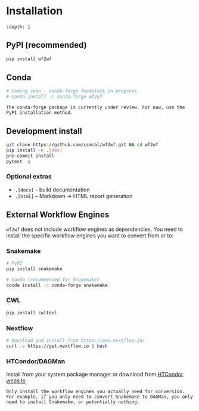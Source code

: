 # Installation

```{contents} Table of Contents
:depth: 1
```

## PyPI (recommended)
```bash
pip install wf2wf
```

## Conda
```bash
# Coming soon - conda-forge feedstock in progress
# conda install -c conda-forge wf2wf
```

```{note}
The conda-forge package is currently under review. For now, use the PyPI installation method.
```

## Development install
```bash
git clone https://github.com/csmcal/wf2wf.git && cd wf2wf
pip install -e .[dev]
pre-commit install
pytest -q
```

### Optional extras
* `.[docs]` – build documentation
* `.[html]` – Markdown → HTML report generation

## External Workflow Engines

`wf2wf` does not include workflow engines as dependencies. You need to install the specific workflow engines you want to convert from or to:

### Snakemake
```bash
# PyPI
pip install snakemake

# Conda (recommended for Snakemake)
conda install -c conda-forge snakemake
```

### CWL
```bash
pip install cwltool
```

### Nextflow
```bash
# Download and install from https://www.nextflow.io/
curl -s https://get.nextflow.io | bash
```

### HTCondor/DAGMan
Install from your system package manager or download from [HTCondor website](https://htcondor.org/downloads/).

```{note}
Only install the workflow engines you actually need for conversion. For example, if you only need to convert Snakemake to DAGMan, you only need to install Snakemake, or potentially nothing.
```

